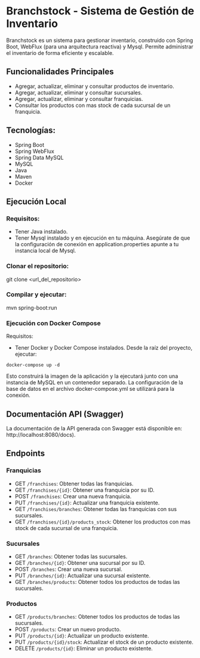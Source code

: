 # Branchstock - Sistema de Gestión de Inventario

Branchstock es un sistema para gestionar inventario, construido con Spring Boot, WebFlux (para una arquitectura reactiva) y Mysql. Permite administrar el inventario de forma eficiente y escalable.

## Funcionalidades Principales
* Agregar, actualizar, eliminar y consultar productos de inventario.
* Agregar, actualizar, eliminar y consultar sucursales.
* Agregar, actualizar, eliminar y consultar franquicias.
* Consultar los productos con mas stock de cada sucursal de un franquicia.

## Tecnologías:
* Spring Boot
* Spring WebFlux
* Spring Data MySQL
* MySQL
* Java
* Maven
* Docker

## Ejecución Local
### Requisitos:
* Tener Java instalado.
* Tener Mysql instalado y en ejecución en tu máquina. Asegúrate de que la configuración de conexión en application.properties apunte a tu instancia local de Mysql.

### Clonar el repositorio:
git clone <url_del_repositorio>

### Compilar y ejecutar:
mvn spring-boot:run

### Ejecución con Docker Compose
Requisitos:

* Tener Docker y Docker Compose instalados.
Desde la raíz del proyecto, ejecutar:

`docker-compose up -d`

Esto construirá la imagen de la aplicación y la ejecutará junto con una instancia de MySQL en un contenedor separado. La configuración de la base de datos en el archivo docker-compose.yml se utilizará para la conexión.

## Documentación API (Swagger)
La documentación de la API generada con Swagger está disponible en: http://localhost:8080/docs).

## Endpoints

### Franquicias
* GET `/franchises`: Obtener todas las franquicias.
* GET `/franchises/{id}`: Obtener una franquicia por su ID.
* POST `/franchises`: Crear una nueva franquicia.
* PUT `/franchises/{id}`: Actualizar una franquicia existente.
* GET `/franchises/branches`: Obtener todas las franquicias con sus sucursales.
* GET `/franchises/{id}/products_stock`: Obtener los productos con mas stock de cada sucursal de una franquicia.

### Sucursales
* GET `/branches`: Obtener todas las sucursales.
* GET `/branches/{id}`: Obtener una sucursal por su ID.
* POST `/branches`: Crear una nueva sucursal.
* PUT `/branches/{id}`: Actualizar una sucursal existente.
* GET `/branches/products`: Obtener todos los productos de todas las sucursales.

### Productos
* GET `/products/branches`: Obtener todos los productos de todas las sucursales.
* POST `/products`: Crear un nuevo producto.
* PUT `/products/{id}`: Actualizar un producto existente.
* PUT `/products/{id}/stock`: Actualizar el stock de un producto existente.
* DELETE `/products/{id}`: Eliminar un producto existente.

